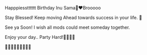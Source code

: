 Happpiesstttttt Birthday Inu Sama🥺❤Brooooo

Stay Blessed! Keep moving Ahead towards success in your life. 🌝

See ya Soon! I wish all mods could meet someday together.


Enjoy your day.. Party Hard!🌝👌🏻🔥

💫💫💫💫💫💫💫💫💫
